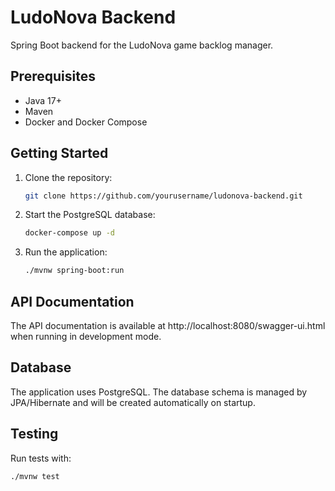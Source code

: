 # LudoNova Backend

Spring Boot backend for the LudoNova game backlog manager.

## Prerequisites

- Java 17+
- Maven
- Docker and Docker Compose

## Getting Started

1. Clone the repository:
   ```bash
   git clone https://github.com/yourusername/ludonova-backend.git
   ```

2. Start the PostgreSQL database:
   ```bash
   docker-compose up -d
   ```

3. Run the application:
   ```bash
   ./mvnw spring-boot:run
   ```

## API Documentation

The API documentation is available at http://localhost:8080/swagger-ui.html when running in development mode.

## Database

The application uses PostgreSQL. The database schema is managed by JPA/Hibernate and will be created automatically on startup.

## Testing

Run tests with:
```bash
./mvnw test
```
```